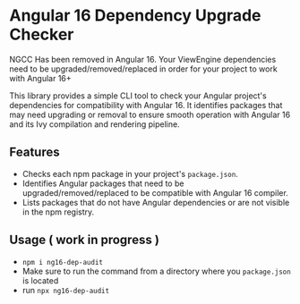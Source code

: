 # Angular 16 Dependency Upgrade Checker

NGCC Has been removed in Angular 16.
Your ViewEngine dependencies need to be upgraded/removed/replaced in order for your project to work with Angular 16+

This library provides a simple CLI tool to check your Angular project's dependencies for compatibility with Angular 16. It identifies packages that may need upgrading or removal to ensure smooth operation with Angular 16 and its Ivy compilation and rendering pipeline.

## Features

- Checks each npm package in your project's `package.json`.
- Identifies Angular packages that need to be upgraded/removed/replaced to be compatible with Angular 16 compiler.
- Lists packages that do not have Angular dependencies or are not visible in the npm registry.

## Usage ( work in progress )
- `npm i ng16-dep-audit`
- Make sure to run the command from a directory where you `package.json` is located
- run `npx ng16-dep-audit`

